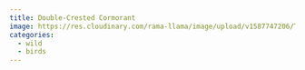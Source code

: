 ```yaml
---
title: Double-Crested Cormorant
image: https://res.cloudinary.com/rama-llama/image/upload/v1587747206/The_Lake_tvywkk.jpg
categories:
  - wild
  - birds
---
```

